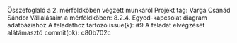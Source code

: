 Összefoglaló a 2. mérföldkőben végzett munkáról
Projekt tag: Varga Csanád Sándor
Vállalásaim a mérföldkőben:
8.2.4. Egyed-kapcsolat diagram adatbázishoz
A feladathoz tartozó issue(k):
#9
A feladat elvégzését alátámasztó commit(ok):
c80b702c